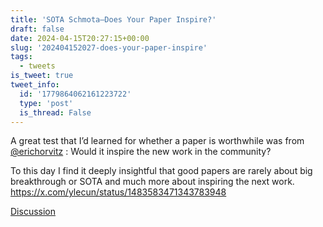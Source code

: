 ```yaml
---
title: 'SOTA Schmota—Does Your Paper Inspire?'
draft: false
date: 2024-04-15T20:27:15+00:00
slug: '202404152027-does-your-paper-inspire'
tags:
  - tweets
is_tweet: true
tweet_info:
  id: '1779864062161223722'
  type: 'post'
  is_thread: False
---
```




A great test that I’d learned for whether a paper is worthwhile was from [@erichorvitz](https://x.com/erichorvitz) : Would it inspire the new work in the community?

To this day I find it deeply insightful that good papers are rarely about big breakthrough or SOTA and much more about inspiring the next work. <https://x.com/ylecun/status/1483583471343783948>

[Discussion](https://x.com/sytelus/status/1779864062161223722)
